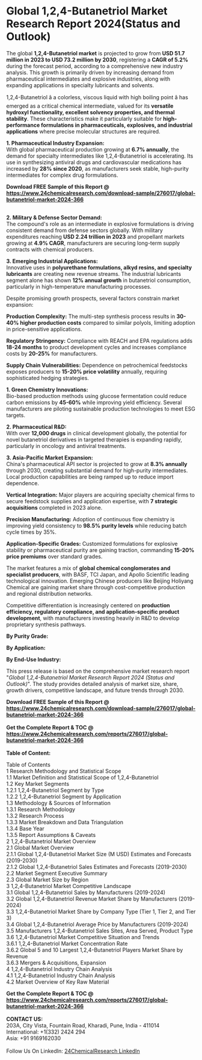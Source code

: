 <h1>Global 1,2,4-Butanetriol Market Research Report 2024(Status and Outlook)</h1><p>The global <strong>1,2,4-Butanetriol market</strong> is projected to grow from <strong>USD 51.7 million in 2023 to USD 73.2 million by 2030</strong>, registering a <strong>CAGR of 5.2%</strong> during the forecast period, according to a comprehensive new industry analysis. This growth is primarily driven by increasing demand from pharmaceutical intermediates and explosive industries, along with expanding applications in specialty lubricants and solvents.</p><p>1,2,4-Butanetriol â a colorless, viscous liquid with high boiling point â has emerged as a critical chemical intermediate, valued for its <strong>versatile hydroxyl functionality, excellent solvency properties, and thermal stability</strong>. These characteristics make it particularly suitable for <strong>high-performance formulations in pharmaceuticals, explosives, and industrial applications</strong> where precise molecular structures are required.</p><p><strong>1. Pharmaceutical Industry Expansion:</strong><br>
With global pharmaceutical production growing at <strong>6.7% annually</strong>, the demand for specialty intermediates like 1,2,4-Butanetriol is accelerating. Its use in synthesizing antiviral drugs and cardiovascular medications has increased by <strong>28% since 2020</strong>, as manufacturers seek stable, high-purity intermediates for complex drug formulations.</p><div><b>Download FREE Sample of this Report @ 
            <a href="https://www.24chemicalresearch.com/download-sample/276017/global-butanetriol-market-2024-366">
            https://www.24chemicalresearch.com/download-sample/276017/global-butanetriol-market-2024-366</a></b></div><br><p><strong>2. Military &amp; Defense Sector Demand:</strong><br>
The compound's role as an intermediate in explosive formulations is driving consistent demand from defense sectors globally. With military expenditures reaching <strong>USD 2.24 trillion in 2023</strong> and propellant markets growing at <strong>4.9% CAGR</strong>, manufacturers are securing long-term supply contracts with chemical producers.</p><p><strong>3. Emerging Industrial Applications:</strong><br>
Innovative uses in <strong>polyurethane formulations, alkyd resins, and specialty lubricants</strong> are creating new revenue streams. The industrial lubricants segment alone has shown <strong>12% annual growth</strong> in butanetriol consumption, particularly in high-temperature manufacturing processes.</p><p>Despite promising growth prospects, several factors constrain market expansion:</p><p><strong>Production Complexity:</strong> The multi-step synthesis process results in <strong>30-40% higher production costs</strong> compared to similar polyols, limiting adoption in price-sensitive applications.</p><p><strong>Regulatory Stringency:</strong> Compliance with REACH and EPA regulations adds <strong>18-24 months</strong> to product development cycles and increases compliance costs by <strong>20-25%</strong> for manufacturers.</p><p><strong>Supply Chain Vulnerabilities:</strong> Dependence on petrochemical feedstocks exposes producers to <strong>15-20% price volatility</strong> annually, requiring sophisticated hedging strategies.</p><p><strong>1. Green Chemistry Innovations:</strong><br>
Bio-based production methods using glucose fermentation could reduce carbon emissions by <strong>45-60%</strong> while improving yield efficiency. Several manufacturers are piloting sustainable production technologies to meet ESG targets.</p><p><strong>2. Pharmaceutical R&amp;D:</strong><br>
With over <strong>12,000 drugs</strong> in clinical development globally, the potential for novel butanetriol derivatives in targeted therapies is expanding rapidly, particularly in oncology and antiviral treatments.</p><p><strong>3. Asia-Pacific Market Expansion:</strong><br>
China's pharmaceutical API sector is projected to grow at <strong>8.3% annually</strong> through 2030, creating substantial demand for high-purity intermediates. Local production capabilities are being ramped up to reduce import dependence.</p><p><strong>Vertical Integration:</strong> Major players are acquiring specialty chemical firms to secure feedstock supplies and application expertise, with <strong>7 strategic acquisitions</strong> completed in 2023 alone.</p><p><strong>Precision Manufacturing:</strong> Adoption of continuous flow chemistry is improving yield consistency to <strong>98.5% purity levels</strong> while reducing batch cycle times by 35%.</p><p><strong>Application-Specific Grades:</strong> Customized formulations for explosive stability or pharmaceutical purity are gaining traction, commanding <strong>15-20% price premiums</strong> over standard grades.</p><p>The market features a mix of <strong>global chemical conglomerates and specialist producers</strong>, with BASF, TCI Japan, and Apollo Scientific leading technological innovation. Emerging Chinese producers like Beijing Holiyang Chemical are gaining market share through cost-competitive production and regional distribution networks.</p><p>Competitive differentiation is increasingly centered on <strong>production efficiency, regulatory compliance, and application-specific product development</strong>, with manufacturers investing heavily in R&amp;D to develop proprietary synthesis pathways.</p><p><strong>By Purity Grade:</strong></p><p><strong>By Application:</strong></p><p><strong>By End-Use Industry:</strong></p><p>This press release is based on the comprehensive market research report "<em>Global 1,2,4-Butanetriol Market Research Report 2024 (Status and Outlook)</em>". The study provides detailed analysis of market size, share, growth drivers, competitive landscape, and future trends through 2030.</p><div><b>Download FREE Sample of this Report @ 
            <a href="https://www.24chemicalresearch.com/download-sample/276017/global-butanetriol-market-2024-366">
            https://www.24chemicalresearch.com/download-sample/276017/global-butanetriol-market-2024-366</a></b></div><br><div><b>Get the Complete Report & TOC @ 
            <a href="https://www.24chemicalresearch.com/reports/276017/global-butanetriol-market-2024-366">
            https://www.24chemicalresearch.com/reports/276017/global-butanetriol-market-2024-366</a></b></div><br>
            <b>Table of Content:</b><p>Table of Contents<br />
1 Research Methodology and Statistical Scope<br />
1.1 Market Definition and Statistical Scope of 1,2,4-Butanetriol<br />
1.2 Key Market Segments<br />
1.2.1 1,2,4-Butanetriol Segment by Type<br />
1.2.2 1,2,4-Butanetriol Segment by Application<br />
1.3 Methodology & Sources of Information<br />
1.3.1 Research Methodology<br />
1.3.2 Research Process<br />
1.3.3 Market Breakdown and Data Triangulation<br />
1.3.4 Base Year<br />
1.3.5 Report Assumptions & Caveats<br />
2 1,2,4-Butanetriol Market Overview<br />
2.1 Global Market Overview<br />
2.1.1 Global 1,2,4-Butanetriol Market Size (M USD) Estimates and Forecasts (2019-2030)<br />
2.1.2 Global 1,2,4-Butanetriol Sales Estimates and Forecasts (2019-2030)<br />
2.2 Market Segment Executive Summary<br />
2.3 Global Market Size by Region<br />
3 1,2,4-Butanetriol Market Competitive Landscape<br />
3.1 Global 1,2,4-Butanetriol Sales by Manufacturers (2019-2024)<br />
3.2 Global 1,2,4-Butanetriol Revenue Market Share by Manufacturers (2019-2024)<br />
3.3 1,2,4-Butanetriol Market Share by Company Type (Tier 1, Tier 2, and Tier 3)<br />
3.4 Global 1,2,4-Butanetriol Average Price by Manufacturers (2019-2024)<br />
3.5 Manufacturers 1,2,4-Butanetriol Sales Sites, Area Served, Product Type<br />
3.6 1,2,4-Butanetriol Market Competitive Situation and Trends<br />
3.6.1 1,2,4-Butanetriol Market Concentration Rate<br />
3.6.2 Global 5 and 10 Largest 1,2,4-Butanetriol Players Market Share by Revenue<br />
3.6.3 Mergers & Acquisitions, Expansion<br />
4 1,2,4-Butanetriol Industry Chain Analysis<br />
4.1 1,2,4-Butanetriol Industry Chain Analysis<br />
4.2 Market Overview of Key Raw Material</p><div><b>Get the Complete Report & TOC @ 
            <a href="https://www.24chemicalresearch.com/reports/276017/global-butanetriol-market-2024-366">
            https://www.24chemicalresearch.com/reports/276017/global-butanetriol-market-2024-366</a></b></div><br><b>CONTACT US:</b><br>
            203A, City Vista, Fountain Road, Kharadi, Pune, India - 411014<br>
            International: +1(332) 2424 294<br>
            Asia: +91 9169162030 <br><br>
            Follow Us On LinkedIn: <a href="https://www.linkedin.com/company/24chemicalresearch/">24ChemicalResearch LinkedIn</a>